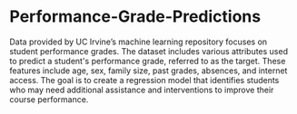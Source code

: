 # Performance-Grade-Predictions
Data provided by UC Irvine’s machine learning repository focuses on student performance grades. The dataset includes various attributes used to predict a student's performance grade, referred to as the target. These features include age, sex, family size, past grades, absences, and internet access. The goal is to create a regression model that identifies students who may need additional assistance and interventions to improve their course performance.

